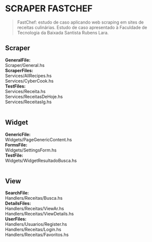 # SCRAPER FASTCHEF
> FastChef: estudo de caso aplicando web scraping em sites de receitas culinárias. 
Estudo de caso apresentado à Faculdade de Tecnologia da Baixada Santista Rubens Lara.

## Scraper
**GeneralFile:** <br>
Scraper/General.hs <br>
**ScraperFiles:** <br>
Services/AllRecipes.hs <br>
Services/CyberCook.hs <br>
**TestFiles:** <br>
Services/Receita.hs <br>
Services/ReceitasDeHoje.hs <br>
Services/ReceitasIg.hs <br> <br>

## Widget <br>
**GenericFile:** <br>
Widgets/PageGenericContent.hs <br>
**FormsFile:** <br>
Widgets/SettingsForm.hs <br>
**TestFile:** <br>
Widgets/WidgetResultadoBusca.hs <br> <br>

## View <br>
**SearchFile:** <br>
Handlers/Receitas/Busca.hs <br>
**DetailsFiles:** <br>
Handlers/Receitas/ViewAr.hs <br>
Handlers/Receitas/ViewDetails.hs <br>
**UserFiles:** <br>
Handlers/Usuarios/Register.hs <br>
Handlers/Receitas/Login.hs <br>
Handlers/Receitas/Favoritos.hs
